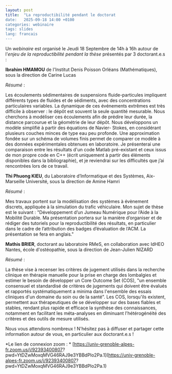 ```yaml
---
layout: post
title:  "La reproductibilité pendant le doctorat
date:   2025-09-18 14:00 +0100
categories: webinaire
tags: slides
lang: francais
---
```


Un *webinaire* est organisé le Jeudi 18 Septembre de 14h à 16h autour
 de l'*enjeu de la reproductibilité pendant la thèse* présentés par 3
 doctorant.e.s :

 **Ibrahim HMAMOU** de l'Institut Denis Poisson Orléans (Mathématiques),
 sous la direction de Carine Lucas

 *Résumé* :

 Les écoulements sédimentaires de suspensions fluide-particules
 impliquent différents types de fluides et de sédiments, avec des
 concentrations particulaires variables. La dynamique de ces événements
 extrêmes est très difficile à observer : le dépôt est souvent la seule
 quantité mesurable. Nous cherchons à modéliser ces écoulements afin de
 prédire leur durée, la distance parcourue et la géométrie de leur dépôt.
 Nous développons un modèle simplifié à partir des équations de Navier-
 Stokes, en considérant plusieurs couches minces de type eau peu
 profonde. Une approximation fondée sur un schéma de volumes finis permet
 de comparer ce modèle à des données expérimentales obtenues en laboratoire.
 Je présenterai une comparaison entre les résultats d'un code Matlab
 pré-existant et ceux issus de mon propre code en C++ (écrit uniquement à
 partir des éléments disponibles dans la bibliographie), et je reviendrai
 sur les difficultés que j’ai rencontrées lors de ce travail.

 **Thi Phuong KIEU**, du Laboratoire d’Informatique et des Systèmes, Aix-
 Marseille Université, sous la direction de Amine Hamri

 *Résumé* :

Mes travaux portent sur la modélisation des systèmes à évènement
 discrets, appliquée à la simulation du trafic véhiculaire.
 Mon sujet de thèse est le suivant : "Développement d’un Jumeau Numérique
 pour l’Aide à la Mobilité Durable. Ma présentation portera sur la
 manière d’organiser et de rédiger des
 tutoriels pour la reproductibilité des résultats, en particulier dans le
 cadre de l’attribution des badges d’évaluation de l’ACM. La
 présentation se fera en anglais."

 **Mathis BRIER**, doctorant au laboratoire RMeS, en collaboration avec
 IdHEO Nantes, école d'ostéopathie, sous la direction de Jean-Julien NIZARD

 *Résumé* :

La thèse vise à recenser les critères de jugement utilisés
 dans la recherche clinique en thérapie manuelle pour la prise en charge
 des lombalgies et estimer le besoin de développer un Core Outcome Set
 (COS), "un ensemble consensuel et standardisé de critères de jugements
 qui doivent être évalués et rapportés systématiquement a minima dans
 l'ensemble des essais cliniques d'un domaine du soin ou de la santé".
 Les COS, lorsqu'ils existent, permettent aux thérapeutiques de se
 développer sur des bases fiables et stables, rendant plus rapide et
 efficace la synthèse des connaissances, notamment en facilitant les
 méta-analyses en diminuant l'hétérogénéité des critères et des outils de
 mesure utilisés.


 Nous vous attendons nombreux !
 N'hésitez pas à diffuser et partager cette information autour de vous,
 en particulier aux doctorant.e.s !

 *Le lien de connexion zoom : *
 [https://univ-grenoble-alpes-fr.zoom.us/j/92393400807?
 pwd=YtDZwMoxqMVG46RAJ9e3YBBdPlo2Pa.1](https://univ-grenoble-alpes-fr.zoom.us/j/92393400807?
 pwd=YtDZwMoxqMVG46RAJ9e3YBBdPlo2Pa.1)